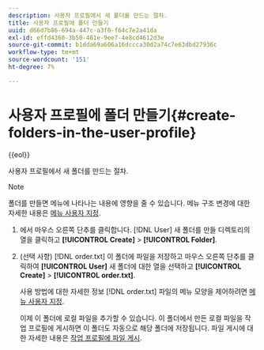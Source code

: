 ```yaml
---
description: 사용자 프로필에서 새 폴더를 만드는 절차.
title: 사용자 프로필에 폴더 만들기
uuid: d66d7b86-694a-447c-a3f0-f64c7e2a41da
exl-id: effd4360-3b50-481e-9ee7-4e8cd4612d3e
source-git-commit: b1dda69a606a16dccca30d2a74c7e63dbd27936c
workflow-type: tm+mt
source-wordcount: '151'
ht-degree: 7%

---
```


# 사용자 프로필에 폴더 만들기{#create-folders-in-the-user-profile}

{{eol}}

사용자 프로필에서 새 폴더를 만드는 절차.

>[!NOTE]
>
>폴더를 만들면 메뉴에 나타나는 내용에 영향을 줄 수 있습니다. 메뉴 구조 변경에 대한 자세한 내용은 [메뉴 사용자 지정](../../../../home/c-get-started/c-intf-anlys-ftrs/c-ctm-menus/c-ctm-menus.md#concept-93d4c09cb7f34cd293b7b64fba1cf894).

1. 에서 마우스 오른쪽 단추를 클릭합니다. [!DNL User] 새 폴더를 만들 디렉토리의 열을 클릭하고 **[!UICONTROL Create]** > **[!UICONTROL Folder]**.
1. (선택 사항) [!DNL order.txt] 이 폴더에 파일을 저장하고 마우스 오른쪽 단추를 클릭하여 **[!UICONTROL User]** 새 폴더에 대한 열을 선택하고 **[!UICONTROL Create]** > **[!UICONTROL order.txt]**.

   사용 방법에 대한 자세한 정보 [!DNL order.txt] 파일의 메뉴 모양을 제어하려면 [메뉴 사용자 지정](../../../../home/c-get-started/c-intf-anlys-ftrs/c-ctm-menus/c-ctm-menus.md#concept-93d4c09cb7f34cd293b7b64fba1cf894).

   이제 이 폴더에 로컬 파일을 추가할 수 있습니다. 이 폴더에서 만든 로컬 파일을 작업 프로필에 게시하면 이 폴더도 자동으로 해당 폴더에 저장됩니다. 파일 게시에 대한 자세한 내용은 [작업 프로필에 파일 게시](../../../../home/c-get-started/c-admin-intrf/c-prof-mgr/t-pub-files-wkg-prof.md#task-a0106e010c834d16bd60eef4721b6af9).

